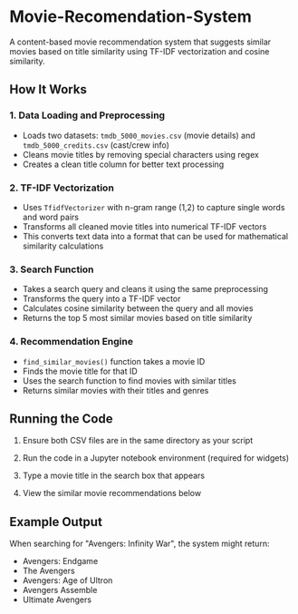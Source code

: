 # Movie-Recomendation-System

A content-based movie recommendation system that suggests similar movies based on title similarity using TF-IDF vectorization and cosine similarity.

## How It Works

### 1. Data Loading and Preprocessing
- Loads two datasets: `tmdb_5000_movies.csv` (movie details) and `tmdb_5000_credits.csv` (cast/crew info)
- Cleans movie titles by removing special characters using regex
- Creates a clean title column for better text processing

### 2. TF-IDF Vectorization
- Uses `TfidfVectorizer` with n-gram range (1,2) to capture single words and word pairs
- Transforms all cleaned movie titles into numerical TF-IDF vectors
- This converts text data into a format that can be used for mathematical similarity calculations

### 3. Search Function
- Takes a search query and cleans it using the same preprocessing
- Transforms the query into a TF-IDF vector
- Calculates cosine similarity between the query and all movies
- Returns the top 5 most similar movies based on title similarity

### 4. Recommendation Engine
- `find_similar_movies()` function takes a movie ID
- Finds the movie title for that ID
- Uses the search function to find movies with similar titles
- Returns similar movies with their titles and genres

## Running the Code
1. Ensure both CSV files are in the same directory as your script

2. Run the code in a Jupyter notebook environment (required for widgets)

3. Type a movie title in the search box that appears

4. View the similar movie recommendations below

## Example Output
When searching for "Avengers: Infinity War", the system might return:

- Avengers: Endgame
- The Avengers
- Avengers: Age of Ultron
- Avengers Assemble
- Ultimate Avengers
